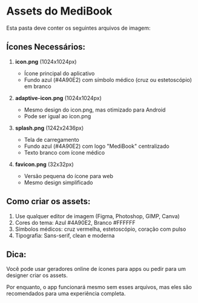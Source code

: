 # Assets do MediBook

Esta pasta deve conter os seguintes arquivos de imagem:

## Ícones Necessários:

1. **icon.png** (1024x1024px)
   - Ícone principal do aplicativo
   - Fundo azul (#4A90E2) com símbolo médico (cruz ou estetoscópio) em branco

2. **adaptive-icon.png** (1024x1024px) 
   - Mesmo design do icon.png, mas otimizado para Android
   - Pode ser igual ao icon.png

3. **splash.png** (1242x2436px)
   - Tela de carregamento
   - Fundo azul (#4A90E2) com logo "MediBook" centralizado
   - Texto branco com ícone médico

4. **favicon.png** (32x32px)
   - Versão pequena do ícone para web
   - Mesmo design simplificado

## Como criar os assets:

1. Use qualquer editor de imagem (Figma, Photoshop, GIMP, Canva)
2. Cores do tema: Azul #4A90E2, Branco #FFFFFF
3. Símbolos médicos: cruz vermelha, estetoscópio, coração com pulso
4. Tipografia: Sans-serif, clean e moderna

## Dica:
Você pode usar geradores online de ícones para apps ou pedir para um designer criar os assets.

Por enquanto, o app funcionará mesmo sem esses arquivos, mas eles são recomendados para uma experiência completa.